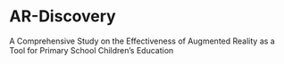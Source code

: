 # AR-Discovery
A Comprehensive Study on the Effectiveness of Augmented Reality as a Tool for Primary School Children’s Education
